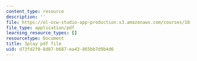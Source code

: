 ```yaml
---
content_type: resource
description: ''
file: https://ol-ocw-studio-app-production.s3.amazonaws.com/courses/18-01sc-single-variable-calculus-fall-2010/d73fd2f08d87b687ea43865bb7d9b4d6_PNTnmH6jsRI.pdf
file_type: application/pdf
learning_resource_types: []
resourcetype: Document
title: 3play pdf file
uid: d73fd2f0-8d87-b687-ea43-865bb7d9b4d6
---
```

